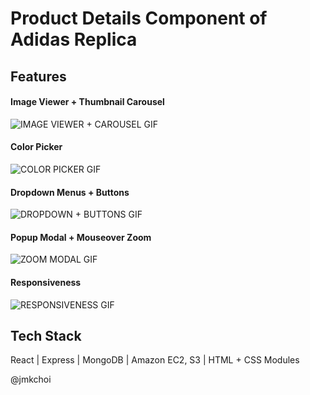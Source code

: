 # Product Details Component of Adidas Replica

## Features
#### Image Viewer + Thumbnail Carousel
![IMAGE VIEWER + CAROUSEL GIF](https://media.giphy.com/media/vvxPEIivyCoNXV0ZLU/giphy.gif)
#### Color Picker
![COLOR PICKER GIF](https://media.giphy.com/media/FOUAxYiiKgadQAI178/giphy.gif)
#### Dropdown Menus + Buttons
![DROPDOWN + BUTTONS GIF](https://media.giphy.com/media/5wFl7r7Sk0EC920O8A/giphy.gif)
#### Popup Modal + Mouseover Zoom
![ZOOM MODAL GIF](https://media.giphy.com/media/Dr2020M2dHwBoO9naq/giphy.gif)
#### Responsiveness
![RESPONSIVENESS GIF](https://media.giphy.com/media/3gIMql4YHFNxgMXvFV/giphy.gif)

## Tech Stack
React | Express | MongoDB | Amazon EC2, S3 | HTML + CSS Modules

@jmkchoi

